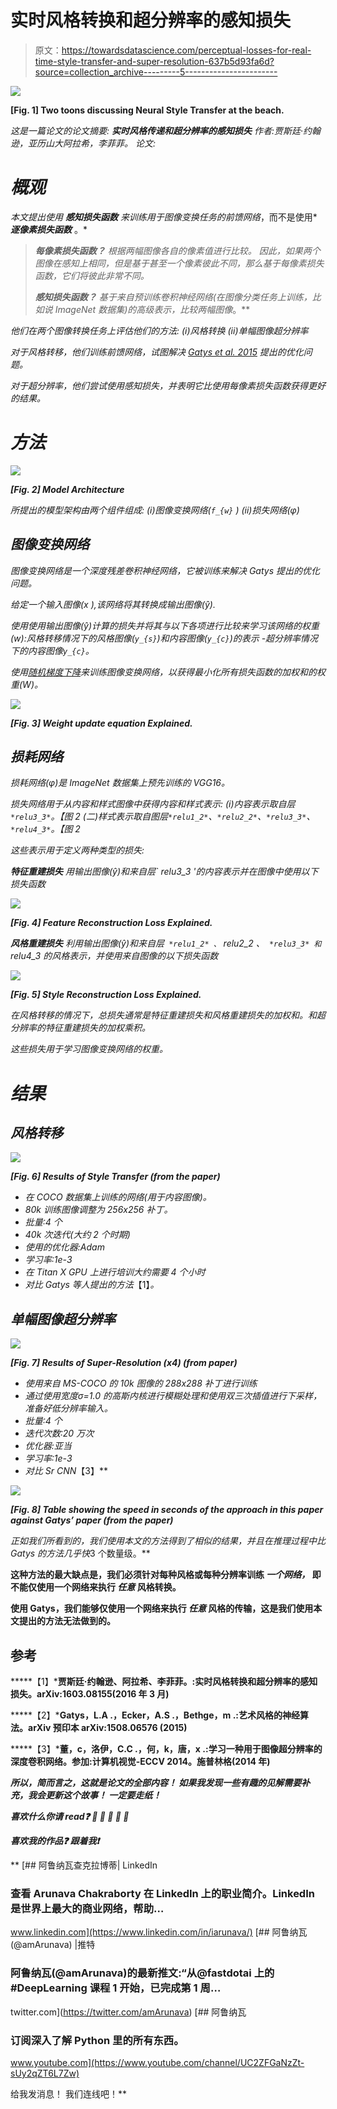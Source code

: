 # 实时风格转换和超分辨率的感知损失

> 原文：<https://towardsdatascience.com/perceptual-losses-for-real-time-style-transfer-and-super-resolution-637b5d93fa6d?source=collection_archive---------5----------------------->

![](img/4695e2a16548aae5386f63fd591ffb43.png)

**[Fig. 1] Two toons discussing Neural Style Transfer at the beach.**

*这是一篇论文的论文摘要:* ***实时风格传递和超分辨率的感知损失*** *作者:贾斯廷·约翰逊，亚历山大阿拉希，李菲菲。
论文:*[](https://arxiv.org/pdf/1603.08155.pdf)

# *概观*

*本文提出使用 ***感知损失函数*** 来训练用于图像变换任务的前馈网络*，而不是使用* ***逐像素损失函数*** 。*

> ***每像素损失函数？**
> 根据两幅图像各自的像素值进行比较。
> 因此，如果两个图像在感知上相同，但是基于甚至一个像素彼此不同，那么基于每像素损失函数，它们将彼此非常不同。*
> 
> ***感知损失函数？**
> 基于来自预训练卷积神经网络(在图像分类任务上训练，比如说 ImageNet 数据集)的高级表示，比较两幅图像*。**

*他们在两个图像转换任务上评估他们的方法:
(i)风格转换
(ii)单幅图像超分辨率*

*对于风格转移，他们训练前馈网络，试图解决 [Gatys et al. 2015](https://arxiv.org/pdf/1508.06576v2.pdf) 提出的优化问题。*

*对于超分辨率，他们尝试使用感知损失，并表明它比使用每像素损失函数获得更好的结果。*

# *方法*

*![](img/02df1ed36d9056b0c9e944875e35e97d.png)*

***[Fig. 2] Model Architecture***

*所提出的模型架构由两个组件组成:
(i)图像变换网络(`f_{w}` )
(ii)损失网络(φ)*

## *图像变换网络*

*图像变换网络是一个深度残差卷积神经网络，它被训练来解决 Gatys 提出的优化问题。*

*给定一个输入图像(x ),该网络将其转换成输出图像(ŷ).*

*使用使用输出图像(ŷ)计算的损失并将其与以下各项进行比较来学习该网络的权重(w):风格转移情况下的风格图像(`y_{s}`)和内容图像(`y_{c}`)的表示
-超分辨率情况下的内容图像`y_{c}`。*

*使用[随机梯度下降](https://en.wikipedia.org/wiki/Stochastic_gradient_descent)来训练图像变换网络，以获得最小化所有损失函数的加权和的权重(W)。*

*![](img/0e411407801b74aa9c7db3784c886fc2.png)*

***[Fig. 3] Weight update equation Explained.***

## *损耗网络*

*损耗网络(φ)是 ImageNet 数据集上预先训练的 VGG16。*

*损失网络用于从内容和样式图像中获得内容和样式表示:
(i)内容表示取自层` *relu3_3* `。【*图 2*
(二)样式表示取自图层` *relu1_2* `、` *relu2_2* `、` *relu3_3* `、` *relu4_3* `。【*图 2**

*这些表示用于定义两种类型的损失:*

****特征重建损失***
用输出图像(ŷ)和来自层` *relu3_3* '的内容表示并在图像中使用以下损失函数*

*![](img/1285bb8f2eff1e879e861bb771f192c6.png)*

***[Fig. 4] Feature Reconstruction Loss Explained.***

****风格重建损失*** 利用输出图像(ŷ)和来自层` *relu1_2* 、` *relu2_2* 、` *relu3_3* 和` *relu4_3* 的风格表示，并使用来自图像的以下损失函数*

*![](img/4e871bc121415c235bba34c88405370e.png)*

***[Fig. 5] Style Reconstruction Loss Explained.***

*在风格转移的情况下，总损失通常是特征重建损失和风格重建损失的加权和。和超分辨率的特征重建损失的加权乘积。*

*这些损失用于学习图像变换网络的权重。*

# *结果*

## *风格转移*

*![](img/03efd84d8ead95e386e8b82281318328.png)*

***[Fig. 6] Results of Style Transfer (from the paper)***

*   *在 COCO 数据集上训练的网络(用于内容图像)。*
*   *80k 训练图像调整为 256x256 补丁。*
*   *批量:4 个*
*   *40k 次迭代(大约 2 个时期)*
*   *使用的优化器:Adam*
*   *学习率:1e-3*
*   *在 Titan X GPU 上进行培训大约需要 4 个小时*
*   *对比 Gatys 等人提出的方法*【1】*。*

## *单幅图像超分辨率*

*![](img/71c845ffb7271753b5a19fad8abe8cdc.png)*

***[Fig. 7] Results of Super-Resolution (x4) (from paper)***

*   *使用来自 MS-COCO 的 10k 图像的 288x288 补丁进行训练*
*   *通过使用宽度σ=1.0 的高斯内核进行模糊处理和使用双三次插值进行下采样，准备好低分辨率输入。*
*   *批量:4 个*
*   *迭代次数:20 万次*
*   *优化器:亚当*
*   *学习率:1e-3*
*   *对比 Sr CNN*【3】**

*![](img/c5e5eae212ef41053b3bef2192e36ea0.png)*

***[Fig. 8] Table showing the speed in seconds of the approach in this paper against Gatys’ paper (from the paper)***

*正如我们所看到的，我们使用本文的方法得到了相似的结果，并且在推理过程中比 Gatys 的方法几乎快*3 个数量级。**

**这种方法的最大缺点是，我们必须针对每种风格或每种分辨率训练 ***一个网络，*** 即不能仅使用一个网络来执行 ***任意*** 风格转换。**

**使用 Gatys，我们能够仅使用一个网络来执行 ***任意*** 风格的传输，这是我们使用本文提出的方法无法做到的。**

## **参考**

*****【1】***贾斯廷·约翰逊、阿拉希、李菲菲。:实时风格转换和超分辨率的感知损失。arXiv:1603.08155(2016 年 3 月)**

*****【2】***Gatys，L.A .，Ecker，A.S .，Bethge，m .:艺术风格的神经算法。arXiv 预印本 arXiv:1508.06576 (2015)**

*****【3】***董，c，洛伊，C.C .，何，k，唐，x .:学习一种用于图像超分辨率的深度卷积网络。参加:计算机视觉-ECCV 2014。施普林格(2014 年)**

***所以，简而言之，这就是论文的全部内容！* ***如果我发现一些有趣的见解需要补充，我会更新这个故事！*** *一定要走纸！***

***喜欢什么你请 read❓
👏 👏 👏 👏 👏***

***喜欢我的作品❓
跟着我❗️***

**[](https://www.linkedin.com/in/iarunava/) [## 阿鲁纳瓦查克拉博蒂| LinkedIn

### 查看 Arunava Chakraborty 在 LinkedIn 上的职业简介。LinkedIn 是世界上最大的商业网络，帮助…

www.linkedin.com](https://www.linkedin.com/in/iarunava/) [](https://twitter.com/amArunava) [## 阿鲁纳瓦(@amArunava) |推特

### 阿鲁纳瓦(@amArunava)的最新推文:“从@fastdotai 上的#DeepLearning 课程 1 开始，已完成第 1 周…

twitter.com](https://twitter.com/amArunava) [](https://www.youtube.com/channel/UC2ZFGaNzZt-sUy2qZT6L7Zw) [## 阿鲁纳瓦

### 订阅深入了解 Python 里的所有东西。

www.youtube.com](https://www.youtube.com/channel/UC2ZFGaNzZt-sUy2qZT6L7Zw) 

给我发消息！
我们连线吧！**